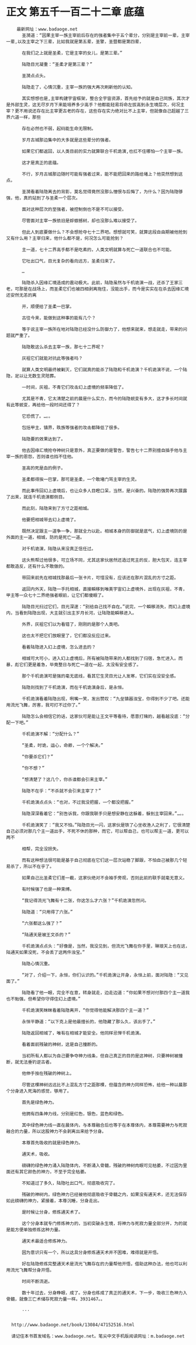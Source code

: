 # 正文 第五千一百二十二章 底蕴
        最新网址：www.badaoge.net
          圣漪道：“因果主宰一族主宰前后存在的强者集中于五个辈分，分别是主宰前一辈，主宰一辈,以及主宰之下三辈，比如我就是第五辈，圣擎，圣暨都是第四辈，
      
          在我们之上就是圣柔，它是主宰的女儿，是第三辈。”
      
          陆隐目光凝重：“圣柔才是第三辈？”
      
          圣漪点点头。
      
          陆隐走了，心情沉重，主宰一族的强大再次刷新他的认知。
      
          其实想想也是,主宰构建宇宙框架，整合全宇宙资源，首先给予的就是自己同族，其次才是外部生灵，这无尽岁月下来能培养多少高手？他都能轻易将命左拔高到永生境层次，何况主宰？更不用说还存在比主宰更古老的存在，这些存在实力绝对比不上主宰，但就像自己超越了三界六道一样，那些
      
          存在必然也不弱，起码能生命无限制。
      
          岁月古城那边集中的大多就是这些辈分的强者。
      
          如果它们都返回，以人类目前的实力就算联合千机诡演,也扛不住哪怕一个主宰一族。
      
          这才是真正的底蕴。
      
          不行，岁月古城那边随时可能有强者过来，能不能把回来的路给堵上？他突然想到这点。
      
          圣漪看着陆隐离去的背影，莫名觉得竟然没那么憎恨与后悔了，为什么？因为陆隐够强，他，真的站到了与圣柔一个层次。
      
          面对这种层次的至强者，被控制倒也不是不可以接受。
      
          尽管面对主宰一族依旧是蜉蝣撼树，却也没那么难以接受了。
      
          但此人到底要做什么？不会想抢夺七十二界吧。想想就可笑，就算这段自由期被他抢到又有什么用？主宰归来，他什么都不是，何况怎么可能抢到？
      
          主一道，七十二界高手都不是吃素的，人类文明就算与死亡一道联合也不可能。
      
          它吐出口气，目光复杂的看向远方，圣柔归来了。
      
          …
      
          陆隐杀入因缘汇境造成的震动极大。此前，陆隐虽然与千机诡演一战，还杀了王家三老，可那是在战场上，而圣柔它们也被四相剥离拖住，没能出手，而今是实实在在杀去因缘汇境还安然无恙的离
      
          开，顺便给了圣柔一巴掌。
      
          古往今来，能做到这种事的能有几个？
      
          等于说主宰一族所在地对陆隐已经没什么防御力了，他想来就来，想走就走，带来的问题就严重了。
      
          陆隐敢这么杀去主宰一族，那七十二界呢？
      
          灰祖它们就能对抗此等强者吗？
      
          就算人类文明最终被剿灭，它们就真的能杀了陆隐和千机诡演？千机诡演不说，一个陆隐，足以让无数生灵陪葬。
      
          一时间，灰祖，不青它们攻击幻上虚境的频率降低了。
      
          尤其是不青，它太清楚之前的晨是什么实力，而今的陆隐蜕变有多大，这才多长时间就有此等蜕变，再给他一段时间还得了？
      
          它恐慌了。…。。
      
          包括甲主，镇界，昳族等强者的攻击都降低了很多。
      
          陆隐要的效果达到了。
      
          他去因缘汇境抢夺神树只是意外，真正要做的是警告，警告七十二界别擅自插手他与主宰一族的恩怨，否则谁也挡不住他。
      
          圣高的死是血的例子。
      
          圣柔都得挨一巴掌，那可是圣柔，一个敢堵门骂主宰的生灵。
      
          而此事传回幻上虚境后，也让众多人目瞪口呆，当然，是兴奋的。陆隐的强势再次展露了出来，就连千机诡演都侧目。
      
          而此刻，陆隐来到了方寸之距相城。
      
          他要把相城带去幻上虚境了。
      
          既然决定跟主一道争一争，那就全力以赴。相城本身的防御就是底气，幻上虚境防的是外面的主一道，相城，防的是死亡一道。
      
          对千机诡演，陆隐从来没真正信任过。
      
          这头熊帮过他很多，可立场不同，尤其这家伙居然还造过死主的反，胆大包天，连主宰都敢造反，还有什么不敢做的。
      
          带回来前先在相城找那最后一张卡片，可惜没有，应该还在那片混乱的方寸之距。
      
          返回内外天，陆隐一手托相城，直接瞬移到唯美宇宙幻上虚境外，出现在灰祖，不青，甲主等一众七十二界绝强者眼前，让它们都傻眼了。
      
          陆隐目光扫过它们，目光深邃：“别给自己找不自在。”说完，一个瞬移消失，而幻上虚境内，当看到陆隐出现，大主就引出主岁月长河，让陆隐能瞬移进入。
      
          外界，灰祖它们以为看错了，刚刚的是那个人类吧。
      
          这也太不把它们放眼里了，它们都没反应过来。
      
          看着陆隐进入幻上虚境，怎么进去的？
      
          相城可大可小，进入幻上虚境后，所有被陆隐带来的人都找到了归宿，急忙进入。而暴，彪它们更是着急，毕竟整日与死亡一道在一起，太没有安全感了。
      
          那个千机诡演可是强的毫无底线，看其它生灵目光让人发寒，它们实在没安全感。
      
          陆隐则找到了千机诡演，而在千机诡演身后，是永恒。
      
          千机诡演看着陆隐出现，咧嘴一笑，发出赞叹：“九垒镇器浊宝，你得到不少了吧。还能用流光飞舞，厉害，我可打不过你了。”
      
          陆隐怎么会相信它的话，这家伙可是能让王文平等看待，愿意打赌的，越看越没底：“分配一下吧。”
      
          千机诡演不解：“分配什么？”
      
          “圣柔，时诡，运心，命卿，一个个解决。”
      
          “你要杀它们？”
      
          “你不想？”
      
          “想清楚了？这几个，你杀谁都会引来主宰。”
      
          陆隐不在乎：“不杀就不会引来主宰了？”
      
          千机诡演点点头：“也对，不过我没把握，一个都没把握。”
      
          陆隐深深看着它：“别告诉我，你跟我联手只是想安静在这躲着，躲到主宰回来。”…。。
      
          千机诡演笑了：“我又不怕。”陆隐目光一闪，这家伙是铁了心坐收渔人之利了，它很清楚自己必须对那几个主一道出手，不死不休的那种，而它，可以帮自己，也可以帮主一道，更可以两不
      
          相帮，完全没损失。
      
          而有这种想法很可能是基于自己彻底在它们这一层次站稳了脚跟，不怕自己被那几个轻易杀了，所以不在乎了。
      
          如果自己比圣柔它们差一截，这家伙绝对不会袖手旁观，否则此前的联手就毫无意义。
      
          有时候强了也是一种束缚。
      
          “我记得流光飞舞有十二张，你这怎么才六张？”千机诡演忽然问。
      
          陆隐道：“只用得了六张。”
      
          “六张都这么强了？”
      
          “陆通天是被王文杀的？”
      
          千机诡演点点头：“好像是，当然，我没见到，但流光飞舞在你手里，琳琅天上也在这，陆通天如果没死，不会丢了这两件浊宝。”
      
          陆隐心情沉重。
      
          “对了，介绍一下，永恒，你们认识的。”千机诡演让开身，永恒上前，面对陆隐：“又见面了。”
      
          陆隐看了他一眼，完全不在意，转身就走，边走边道：“你如果不想对付那四个主一道我也不勉强，但希望你守得住幻上虚境。”
      
          千机诡演笑眯眯看着陆隐离开，“你觉得他能解决那四个主一道？”
      
          永恒平静道：“以下克上是他最擅长的，他隐藏了那么久，该出手了。”
      
          陆隐返回相城了，唯有在相城才能安全。他同样忌惮千机诡演。
      
          看着面前残破的神树，这是自己撞断的。
      
          当初所有人都以为自己要争夺神力线条，但自己真正的目的是这神树，只要神树被撞断，就无法垂钓逆古者。
      
          他伸手按在残破的神树上。
      
          尽管这棵神树远远比不上混乱方寸之距那棵，但蕴含的神力同样恐怖，给他一种以晨那个分身进入死海的感觉，够用了。
      
          首先是绿色神力。
      
          他拥有四条神力线，分别是红色，银色，蓝色和绿色。
      
          其中绿色神力线一直在晨体内，与本尊融合后也等于在本尊体内，本尊需要神力与死寂融合的力量，所以这股神力不会剥离出来给予分身。
      
          本尊首先吸收的就是绿色神力。
      
          通天术，吸收。
      
          磅礴的绿色神力涌入陆隐体内，不断涌入骨髓，残破的神树肉眼可见枯萎，不过因为里面还有其它颜色的神力，不至于完全枯萎。
      
          不知道过了多久，陆隐吐出口气，彻底吸收完了。
      
          残破的神树内，绿色神力已经被他彻底吸收于骨髓之内，如果没有通天术，还无法保存如此磅礴的神力，紧接着，本尊沉睡，分身走出。
      
          是时候让分身，修炼通天术了。
      
          这个分身本就专门修炼神力的，当初突破永生境，将神力与死寂力量全部分开，为的就是能方便单独修炼这种力量。
      
          通天术最适合修炼神力。
      
          因为意识只有一个，所以这具分身修炼通天术并不困难，难得就是开悟。
      
          好在陆隐修炼完整通天术是流光飞舞存在的力量帮他开悟，借助这种办法，他也可以利用流光飞舞帮分身开悟。
      
          时间不断流逝。
      
          数十年过去，分身睁眼，成了。分身也练成了真正的通天术，下一步，吸收三色神力入骨髓，就像三亡术储存死寂力量一样。3931467。。
      
          ...
      
      
      http://www.badaoge.net/book/13084/47152516.html
      
      请记住本书首发域名：www.badaoge.net。笔尖中文手机版阅读网址：m.badaoge.net